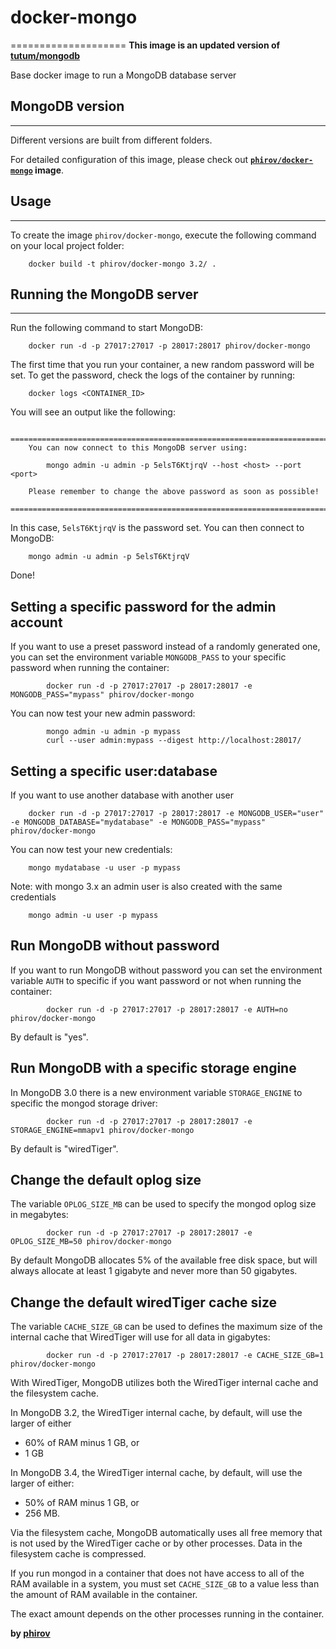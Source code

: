 # docker-mongo
====================
**This image is an updated version of [tutum/mongodb](https://hub.docker.com/r/tutum/mongodb/)**

Base docker image to run a MongoDB database server

## MongoDB version
---------------

Different versions are built from different folders. 

For detailed configuration of this image, please check out **[`phirov/docker-mongo`](https://github.com/phirov/docker-mongo) image**.


## Usage
-----

To create the image `phirov/docker-mongo`, execute the following command on your local project folder:

        docker build -t phirov/docker-mongo 3.2/ .


## Running the MongoDB server
--------------------------

Run the following command to start MongoDB:

        docker run -d -p 27017:27017 -p 28017:28017 phirov/docker-mongo

The first time that you run your container, a new random password will be set.
To get the password, check the logs of the container by running:

        docker logs <CONTAINER_ID>

You will see an output like the following:

        ========================================================================
        You can now connect to this MongoDB server using:

            mongo admin -u admin -p 5elsT6KtjrqV --host <host> --port <port>

        Please remember to change the above password as soon as possible!
        ========================================================================

In this case, `5elsT6KtjrqV` is the password set.
You can then connect to MongoDB:

```shell
	mongo admin -u admin -p 5elsT6KtjrqV
```

Done!


Setting a specific password for the admin account
-------------------------------------------------

If you want to use a preset password instead of a randomly generated one, you can
set the environment variable `MONGODB_PASS` to your specific password when running the container:

```
        docker run -d -p 27017:27017 -p 28017:28017 -e MONGODB_PASS="mypass" phirov/docker-mongo
```

You can now test your new admin password:

```
        mongo admin -u admin -p mypass
        curl --user admin:mypass --digest http://localhost:28017/
```

Setting a specific user:database
--------------------------------

If you want to use another database with another user

```
    docker run -d -p 27017:27017 -p 28017:28017 -e MONGODB_USER="user" -e MONGODB_DATABASE="mydatabase" -e MONGODB_PASS="mypass" phirov/docker-mongo
```

You can now test your new credentials:

```
    mongo mydatabase -u user -p mypass
```

Note: with mongo 3.x an admin user is also created with the same credentials

```
    mongo admin -u user -p mypass
```

Run MongoDB without password
----------------------------

If you want to run MongoDB without password you can set the environment variable `AUTH` to specific if you want password or not when running the container:

```
        docker run -d -p 27017:27017 -p 28017:28017 -e AUTH=no phirov/docker-mongo
```

By default is "yes".


Run MongoDB with a specific storage engine
------------------------------------------

In MongoDB 3.0 there is a new environment variable `STORAGE_ENGINE` to specific the mongod storage driver:

```
        docker run -d -p 27017:27017 -p 28017:28017 -e STORAGE_ENGINE=mmapv1 phirov/docker-mongo
```

By default is "wiredTiger".


Change the default oplog size
-----------------------------

The variable `OPLOG_SIZE_MB` can be used to specify the mongod oplog size in megabytes:

```
        docker run -d -p 27017:27017 -p 28017:28017 -e OPLOG_SIZE_MB=50 phirov/docker-mongo
```

By default MongoDB allocates 5% of the available free disk space, but will always allocate at least 1 gigabyte and never more than 50 gigabytes.


Change the default wiredTiger cache size
-----------------------------

The variable `CACHE_SIZE_GB` can be used to defines the maximum size of the internal cache that WiredTiger will use for all data in gigabytes:

```
        docker run -d -p 27017:27017 -p 28017:28017 -e CACHE_SIZE_GB=1 phirov/docker-mongo
```

With WiredTiger, MongoDB utilizes both the WiredTiger internal cache and the filesystem cache.

In MongoDB 3.2, the WiredTiger internal cache, by default, will use the larger of either 

 - 60% of RAM minus 1 GB, or 
 - 1 GB

In MongoDB 3.4, the WiredTiger internal cache, by default, will use the larger of either:

 - 50% of RAM minus 1 GB, or
 - 256 MB.

Via the filesystem cache, MongoDB automatically uses all free memory that is not used by the WiredTiger cache or by other processes. Data in the filesystem cache is compressed.

If you run mongod in a container that does not have access to all of the RAM available in a system, you must set `CACHE_SIZE_GB` to a value less than the amount of RAM available in the container. 

The exact amount depends on the other processes running in the container.


**by [phirov](https://github.com/phirov)**
